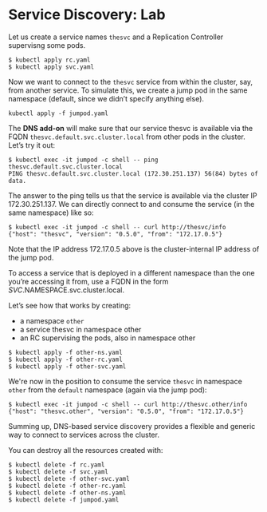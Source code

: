 # Service Discovery: Lab
Let us create a service names `thesvc` and a Replication Controller supervisng some pods.

```
$ kubectl apply rc.yaml
$ kubectl apply svc.yaml
```

Now we want to connect to the `thesvc` service from within the cluster, say, from another service. To simulate this, we create a jump pod in the same namespace (default, since we didn’t specify anything else).

```
kubectl apply -f jumpod.yaml
```
The **DNS add-on** will make sure that our service thesvc is available via the FQDN `thesvc.default.svc.cluster.local` from other pods in the cluster. Let’s try it out:

```
$ kubectl exec -it jumpod -c shell -- ping thesvc.default.svc.cluster.local
PING thesvc.default.svc.cluster.local (172.30.251.137) 56(84) bytes of data.
```
The answer to the ping tells us that the service is available via the cluster IP 172.30.251.137. We can directly connect to and consume the service (in the same namespace) like so:
```
$ kubectl exec -it jumpod -c shell -- curl http://thesvc/info
{"host": "thesvc", "version": "0.5.0", "from": "172.17.0.5"}
```
Note that the IP address 172.17.0.5 above is the cluster-internal IP address of the jump pod.

To access a service that is deployed in a different namespace than the one you’re accessing it from, use a FQDN in the form $SVC.$NAMESPACE.svc.cluster.local.

Let’s see how that works by creating:

* a namespace `other`
* a service thesvc in namespace other
* an RC supervising the pods, also in namespace other

```
$ kubectl apply -f other-ns.yaml
$ kubectl apply -f other-rc.yaml
$ kubectl apply -f other-svc.yaml
```
We're now in the position to consume the service `thesvc` in namespace `other` from the `default` namespace (again via the jump pod):

```
$ kubectl exec -it jumpod -c shell -- curl http://thesvc.other/info
{"host": "thesvc.other", "version": "0.5.0", "from": "172.17.0.5"}
```
Summing up, DNS-based service discovery provides a flexible and generic way to connect to services across the cluster.

You can destroy all the resources created with:

```
$ kubectl delete -f rc.yaml
$ kubectl delete -f svc.yaml
$ kubectl delete -f other-svc.yaml
$ kubectl delete -f other-rc.yaml
$ kubectl delete -f other-ns.yaml
$ kubectl delete -f jumpod.yaml
```

